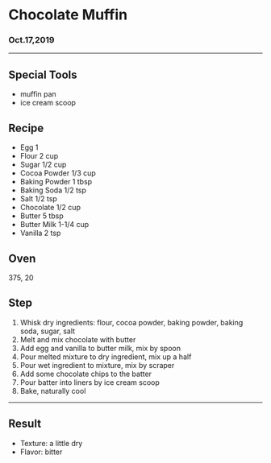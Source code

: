 # Chocolate Muffin

### Oct.17,2019

---
## Special Tools

- muffin pan
- ice cream scoop

## Recipe

- Egg 1
- Flour 2 cup
- Sugar 1/2 cup
- Cocoa Powder 1/3 cup
- Baking Powder 1 tbsp
- Baking Soda 1/2 tsp
- Salt 1/2 tsp
- Chocolate 1/2 cup
- Butter 5 tbsp
- Butter Milk 1-1/4 cup
- Vanilla 2 tsp

## Oven
375, 20

## Step
1. Whisk dry ingredients: flour, cocoa powder, baking powder, baking soda, sugar, salt
2. Melt and mix chocolate with butter
3. Add egg and vanilla to butter milk, mix by spoon
4. Pour melted mixture to dry ingredient, mix up a half
5. Pour wet ingredient to mixture, mix by scraper
6. Add some chocolate chips to the batter
7. Pour batter into liners by ice cream scoop
8. Bake, naturally cool

---
## Result
- Texture: a little dry
- Flavor: bitter